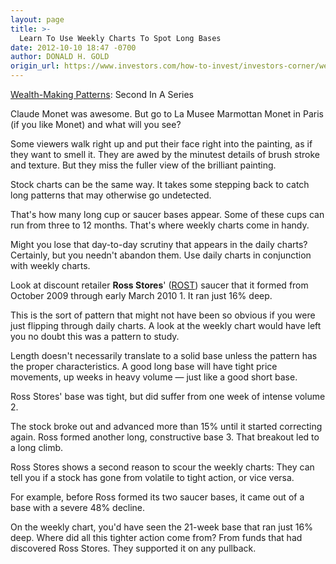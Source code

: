 ```yaml
---
layout: page
title: >-
  Learn To Use Weekly Charts To Spot Long Bases
date: 2012-10-10 18:47 -0700
author: DONALD H. GOLD
origin_url: https://www.investors.com/how-to-invest/investors-corner/weekly-charts-can-reveal-long-cups
---
```





[Wealth-Making Patterns](http://news.investors.com/special-report/627625-patterns-to-market-wealth.aspx): Second In A Series

  

Claude Monet was awesome. But go to La Musee Marmottan Monet in Paris (if you like Monet) and what will you see?

  

Some viewers walk right up and put their face right into the painting, as if they want to smell it. They are awed by the minutest details of brush stroke and texture. But they miss the fuller view of the brilliant painting.

  

Stock charts can be the same way. It takes some stepping back to catch long patterns that may otherwise go undetected.

  

That's how many long cup or saucer bases appear. Some of these cups can run from three to 12 months. That's where weekly charts come in handy.

  

Might you lose that day-to-day scrutiny that appears in the daily charts? Certainly, but you needn't abandon them. Use daily charts in conjunction with weekly charts.

  

Look at discount retailer **Ross Stores**' ([ROST](https://research.investors.com/quote.aspx?symbol=ROST)) saucer that it formed from October 2009 through early March 2010 1. It ran just 16% deep.

  

This is the sort of pattern that might not have been so obvious if you were just flipping through daily charts. A look at the weekly chart would have left you no doubt this was a pattern to study.

  

Length doesn't necessarily translate to a solid base unless the pattern has the proper characteristics. A good long base will have tight price movements, up weeks in heavy volume — just like a good short base.

  

Ross Stores' base was tight, but did suffer from one week of intense volume 2.

  

The stock broke out and advanced more than 15% until it started correcting again. Ross formed another long, constructive base 3. That breakout led to a long climb.

  

Ross Stores shows a second reason to scour the weekly charts: They can tell you if a stock has gone from volatile to tight action, or vice versa.

  

For example, before Ross formed its two saucer bases, it came out of a base with a severe 48% decline.

  

On the weekly chart, you'd have seen the 21-week base that ran just 16% deep. Where did all this tighter action come from? From funds that had discovered Ross Stores. They supported it on any pullback.




